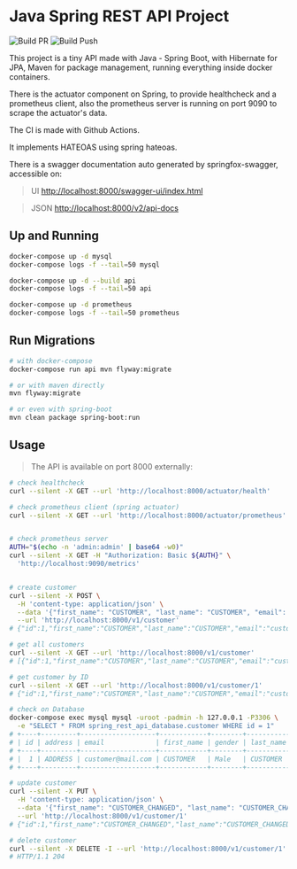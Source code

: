 # Java Spring REST API Project

![Build PR](https://github.com/juliocesarscheidt/java-spring-rest-api-project/actions/workflows/build_pr.yml/badge.svg)
![Build Push](https://github.com/juliocesarscheidt/java-spring-rest-api-project/actions/workflows/build_push.yml/badge.svg)

This project is a tiny API made with Java - Spring Boot, with Hibernate for JPA, Maven for package management, running everything inside docker containers.

There is the actuator component on Spring, to provide healthcheck and a prometheus client, also the prometheus server is running on port 9090 to scrape the actuator's data.

The CI is made with Github Actions.

It implements HATEOAS using spring hateoas.

There is a swagger documentation auto generated by springfox-swagger, accessible on:

> UI
<http://localhost:8000/swagger-ui/index.html>

> JSON
<http://localhost:8000/v2/api-docs>

## Up and Running

```bash
docker-compose up -d mysql
docker-compose logs -f --tail=50 mysql

docker-compose up -d --build api
docker-compose logs -f --tail=50 api

docker-compose up -d prometheus
docker-compose logs -f --tail=50 prometheus
```

## Run Migrations

```bash
# with docker-compose
docker-compose run api mvn flyway:migrate

# or with maven directly
mvn flyway:migrate

# or even with spring-boot
mvn clean package spring-boot:run
```

## Usage

> The API is available on port 8000 externally:

```bash
# check healthcheck
curl --silent -X GET --url 'http://localhost:8000/actuator/health'

# check prometheus client (spring actuator)
curl --silent -X GET --url 'http://localhost:8000/actuator/prometheus'


# check prometheus server
AUTH="$(echo -n 'admin:admin' | base64 -w0)"
curl --silent -X GET -H "Authorization: Basic ${AUTH}" \
  'http://localhost:9090/metrics'


# create customer
curl --silent -X POST \
  -H 'content-type: application/json' \
  --data '{"first_name": "CUSTOMER", "last_name": "CUSTOMER", "email": "customer@mail.com", "address": "ADDRESS", "gender": "Male"}' \
  --url 'http://localhost:8000/v1/customer'
# {"id":1,"first_name":"CUSTOMER","last_name":"CUSTOMER","email":"customer@mail.com","address":"ADDRESS","gender":"Male","_links":{"self":{"href":"http://localhost:8000/v1/customer/1"}}}

# get all customers
curl --silent -X GET --url 'http://localhost:8000/v1/customer'
# [{"id":1,"first_name":"CUSTOMER","last_name":"CUSTOMER","email":"customer@mail.com","address":"ADDRESS","gender":"Male","links":[{"rel":"self","href":"http://localhost:8000/v1/customer/1"}]}]

# get customer by ID
curl --silent -X GET --url 'http://localhost:8000/v1/customer/1'
# {"id":1,"first_name":"CUSTOMER","last_name":"CUSTOMER","email":"customer@mail.com","address":"ADDRESS","gender":"Male","_links":{"self":{"href":"http://localhost:8000/v1/customer/1"}}}

# check on Database
docker-compose exec mysql mysql -uroot -padmin -h 127.0.0.1 -P3306 \
  -e "SELECT * FROM spring_rest_api_database.customer WHERE id = 1"
# +----+---------+-------------------+------------+--------+-----------+
# | id | address | email             | first_name | gender | last_name |
# +----+---------+-------------------+------------+--------+-----------+
# |  1 | ADDRESS | customer@mail.com | CUSTOMER   | Male   | CUSTOMER  |
# +----+---------+-------------------+------------+--------+-----------+

# update customer
curl --silent -X PUT \
  -H 'content-type: application/json' \
  --data '{"first_name": "CUSTOMER_CHANGED", "last_name": "CUSTOMER_CHANGED", "email": "customer_changed@mail.com", "address": "ADDRESS", "gender": "Male"}' \
  --url 'http://localhost:8000/v1/customer/1'
# {"id":1,"first_name":"CUSTOMER_CHANGED","last_name":"CUSTOMER_CHANGED","email":"customer_changed@mail.com","address":"ADDRESS","gender":"Male","_links":{"self":{"href":"http://localhost:8000/v1/customer/1"}}}

# delete customer
curl --silent -X DELETE -I --url 'http://localhost:8000/v1/customer/1'
# HTTP/1.1 204
```
